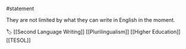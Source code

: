 #statement 

They are not limited by what they can write in English in the moment.

🏷 [[Second Language Writing]] [[Plurilingualism]] [[Higher Education]] [[TESOL]]